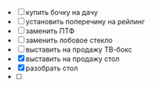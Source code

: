 - [ ] купить бочку на дачу
- [ ] установить поперечину на рейлинг
- [ ] заменить ПТФ
- [ ] заменить лобовое стекло
- [ ] выставить на продажу ТВ-бокс
- [x] выставить на продажу стол
- [x] разобрать стол
- [ ] 